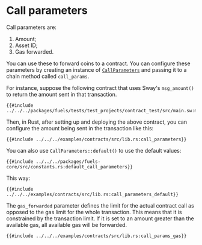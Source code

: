 # Call parameters

Call parameters are:

1. Amount;
2. Asset ID;
3. Gas forwarded.

You can use these to forward coins to a contract. You can configure these parameters by creating an instance of [`CallParameters`](https://docs.rs/fuels/latest/fuels/core/parameters/struct.CallParameters.html#) and passing it to a chain method called `call_params`.

For instance, suppose the following contract that uses Sway's `msg_amount()` to return the amount sent in that transaction.

```rust,ignore
{{#include ../../../packages/fuels/tests/test_projects/contract_test/src/main.sw:msg_amount}}
```

Then, in Rust, after setting up and deploying the above contract, you can configure the amount being sent in the transaction like this:

```rust,ignore
{{#include ../../../examples/contracts/src/lib.rs:call_parameters}}
```

You can also use `CallParameters::default()` to use the default values:

```rust,ignore
{{#include ../../../packages/fuels-core/src/constants.rs:default_call_parameters}}
```

This way:

```rust,ignore
{{#include ../../../examples/contracts/src/lib.rs:call_parameters_default}}
```

The `gas_forwarded` parameter defines the limit for the actual contract call as opposed to the gas limit for the whole transaction. This means that it is constrained by the transaction limit. If it is set to an amount greater than the available gas, all available gas will be forwarded.

```rust,ignore
{{#include ../../../examples/contracts/src/lib.rs:call_params_gas}}
```

